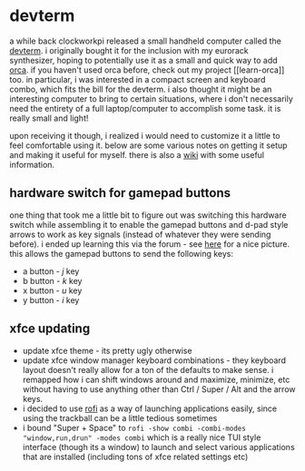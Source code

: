 # devterm

a while back clockworkpi released a small handheld computer called the [devterm](https://www.clockworkpi.com/devterm). i originally bought it for the inclusion with my eurorack synthesizer, hoping to potentially use it as a small and quick way to add [orca](https://100r.co/site/orca.html). if you haven't used orca before, check out my project [[learn-orca]] too. in particular, i was interested in a compact screen and keyboard combo, which fits the bill for the devterm. i also thought it might be an interesting computer to bring to certain situations, where i don't necessarily need the entirety of a full laptop/computer to accomplish some task. it is really small and light!

upon receiving it though, i realized i would need to customize it a little to
feel comfortable using it. below are some various notes on getting it setup and
making it useful for myself. there is also a [wiki](https://wiki.clockworkpi.com/index.php/Main_Page#DevTerm) with some useful information.

## hardware switch for gamepad buttons

one thing that took me a little bit to figure out was switching this hardware switch while assembling it to enable the gamepad buttons and d-pad style arrows to work as key signals (instead of whatever they were sending before). i ended up learning this via the forum - see [here](https://forum.clockworkpi.com/t/using-gamepad-arrows-and-buttons-in-command-line-apps/7059/2) for a nice picture. this allows the gamepad  buttons to send the following keys:

* a button - *j* key
* b button - *k* key
* x button - *u* key
* y button - *i* key

## xfce updating

* update xfce theme - its pretty ugly otherwise
* update xfce window manager keyboard combinations - they keyboard layout doesn't really allow for a ton of the defaults to make sense. i remapped how i can shift windows around and maximize, minimize, etc without having to use anything other than Ctrl / Super / Alt and the arrow keys.
* i decided to use [rofi](https://github.com/davatorium/rofi) as a way of launching applications easily, since using the trackball can be a little tedious sometimes
* i bound "Super + Space" to `rofi -show combi -combi-modes "window,run,drun" -modes combi` which is a really nice TUI style interface (though its a window) to launch and select various applications that are installed (including tons of xfce related settings etc)
